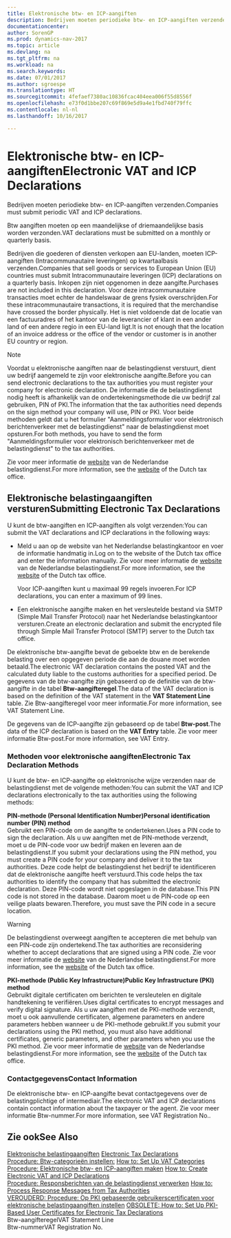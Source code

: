```yaml
---
title: Elektronische btw- en ICP-aangiften
description: Bedrijven moeten periodieke btw- en ICP-aangiften verzenden.
documentationcenter: 
author: SorenGP
ms.prod: dynamics-nav-2017
ms.topic: article
ms.devlang: na
ms.tgt_pltfrm: na
ms.workload: na
ms.search.keywords: 
ms.date: 07/01/2017
ms.author: sgroespe
ms.translationtype: HT
ms.sourcegitcommit: 4fefaef7380ac10836fcac404eea006f55d8556f
ms.openlocfilehash: e73f0d1bbe207c69f869e5d9a4e1fbd740f79ffc
ms.contentlocale: nl-nl
ms.lasthandoff: 10/16/2017

---
```

# <a name="electronic-vat-and-icp-declarations"></a><span data-ttu-id="61bda-103">Elektronische btw- en ICP-aangiften</span><span class="sxs-lookup"><span data-stu-id="61bda-103">Electronic VAT and ICP Declarations</span></span>
<span data-ttu-id="61bda-104">Bedrijven moeten periodieke btw- en ICP-aangiften verzenden.</span><span class="sxs-lookup"><span data-stu-id="61bda-104">Companies must submit periodic VAT and ICP declarations.</span></span>  
  
 <span data-ttu-id="61bda-105">Btw aangiften moeten op een maandelijkse of driemaandelijkse basis worden verzonden.</span><span class="sxs-lookup"><span data-stu-id="61bda-105">VAT declarations must be submitted on a monthly or quarterly basis.</span></span>  
  
 <span data-ttu-id="61bda-106">Bedrijven die goederen of diensten verkopen aan EU-landen, moeten ICP-aangiften (Intracommunautaire leveringen) op kwartaalbasis verzenden.</span><span class="sxs-lookup"><span data-stu-id="61bda-106">Companies that sell goods or services to European Union (EU) countries must submit Intracommunautaire leveringen (ICP) declarations on a quarterly basis.</span></span> <span data-ttu-id="61bda-107">Inkopen zijn niet opgenomen in deze aangifte.</span><span class="sxs-lookup"><span data-stu-id="61bda-107">Purchases are not included in this declaration.</span></span> <span data-ttu-id="61bda-108">Voor deze intracommunautaire transacties moet echter de handelswaar de grens fysiek overschrijden.</span><span class="sxs-lookup"><span data-stu-id="61bda-108">For these intracommunautaire transactions, it is required that the merchandise have crossed the border physically.</span></span> <span data-ttu-id="61bda-109">Het is niet voldoende dat de locatie van een factuuradres of het kantoor van de leverancier of klant in een ander land of een andere regio in een EU-land ligt.</span><span class="sxs-lookup"><span data-stu-id="61bda-109">It is not enough that the location of an invoice address or the office of the vendor or customer is in another EU country or region.</span></span>  
  
> [!NOTE]  
>  <span data-ttu-id="61bda-110">Voordat u elektronische aangiften naar de belastingdienst verstuurt, dient uw bedrijf aangemeld te zijn voor elektronische aangifte.</span><span class="sxs-lookup"><span data-stu-id="61bda-110">Before you can send electronic declarations to the tax authorities you must register your company for electronic declaration.</span></span> <span data-ttu-id="61bda-111">De informatie die de belastingdienst nodig heeft is afhankelijk van de ondertekeningsmethode die uw bedrijf zal gebruiken, PIN of PKI.</span><span class="sxs-lookup"><span data-stu-id="61bda-111">The information that the tax authorities need depends on the sign method your company will use, PIN or PKI.</span></span> <span data-ttu-id="61bda-112">Voor beide methoden geldt dat u het formulier "Aanmeldingsformulier voor elektronisch berichtenverkeer met de belastingdienst" naar de belastingdienst moet opsturen.</span><span class="sxs-lookup"><span data-stu-id="61bda-112">For both methods, you have to send the form "Aanmeldingsformulier voor elektronisch berichtenverkeer met de belastingdienst" to the tax authorities.</span></span>  
>   
>  <span data-ttu-id="61bda-113">Zie voor meer informatie de [website](http://go.microsoft.com/fwlink/?LinkID=223151) van de Nederlandse belastingdienst.</span><span class="sxs-lookup"><span data-stu-id="61bda-113">For more information, see the [website](http://go.microsoft.com/fwlink/?LinkID=223151) of the Dutch tax office.</span></span>  
  
## <a name="submitting-electronic-tax-declarations"></a><span data-ttu-id="61bda-114">Elektronische belastingaangiften versturen</span><span class="sxs-lookup"><span data-stu-id="61bda-114">Submitting Electronic Tax Declarations</span></span>  
 <span data-ttu-id="61bda-115">U kunt de btw-aangiften en ICP-aangiften als volgt verzenden:</span><span class="sxs-lookup"><span data-stu-id="61bda-115">You can submit the VAT declarations and ICP declarations in the following ways:</span></span>  
  
-   <span data-ttu-id="61bda-116">Meld u aan op de website van het Nederlandse belastingkantoor en voer de informatie handmatig in.</span><span class="sxs-lookup"><span data-stu-id="61bda-116">Log on to the website of the Dutch tax office and enter the information manually.</span></span> <span data-ttu-id="61bda-117">Zie voor meer informatie de [website](http://go.microsoft.com/fwlink/?LinkID=223151) van de Nederlandse belastingdienst.</span><span class="sxs-lookup"><span data-stu-id="61bda-117">For more information, see the [website](http://go.microsoft.com/fwlink/?LinkID=223151) of the Dutch tax office.</span></span>  
  
     <span data-ttu-id="61bda-118">Voor ICP-aangiften kunt u maximaal 99 regels invoeren.</span><span class="sxs-lookup"><span data-stu-id="61bda-118">For ICP declarations, you can enter a maximum of 99 lines.</span></span>  
  
-   <span data-ttu-id="61bda-119">Een elektronische aangifte maken en het versleutelde bestand via SMTP (Simple Mail Transfer Protocol) naar het Nederlandse belastingkantoor versturen.</span><span class="sxs-lookup"><span data-stu-id="61bda-119">Create an electronic declaration and submit the encrypted file through Simple Mail Transfer Protocol (SMTP) server to the Dutch tax office.</span></span>  
  
 <span data-ttu-id="61bda-120">De elektronische btw-aangifte bevat de geboekte btw en de berekende belasting over een opgegeven periode die aan de douane moet worden betaald.</span><span class="sxs-lookup"><span data-stu-id="61bda-120">The electronic VAT declaration contains the posted VAT and the calculated duty liable to the customs authorities for a specified period.</span></span> <span data-ttu-id="61bda-121">De gegevens van de btw-aangifte zijn gebaseerd op de definitie van de btw-aangifte in de tabel **Btw-aangifteregel**.</span><span class="sxs-lookup"><span data-stu-id="61bda-121">The data of the VAT declaration is based on the definition of the VAT statement in the **VAT Statement Line** table.</span></span> <span data-ttu-id="61bda-122">Zie Btw-aangifteregel voor meer informatie.</span><span class="sxs-lookup"><span data-stu-id="61bda-122">For more information, see VAT Statement Line.</span></span>  
  
 <span data-ttu-id="61bda-123">De gegevens van de ICP-aangifte zijn gebaseerd op de tabel **Btw-post**.</span><span class="sxs-lookup"><span data-stu-id="61bda-123">The data of the ICP declaration is based on the **VAT Entry** table.</span></span> <span data-ttu-id="61bda-124">Zie voor meer informatie Btw-post.</span><span class="sxs-lookup"><span data-stu-id="61bda-124">For more information, see VAT Entry.</span></span>  
  
### <a name="electronic-tax-declaration-methods"></a><span data-ttu-id="61bda-125">Methoden voor elektronische aangiften</span><span class="sxs-lookup"><span data-stu-id="61bda-125">Electronic Tax Declaration Methods</span></span>  
 <span data-ttu-id="61bda-126">U kunt de btw- en ICP-aangifte op elektronische wijze verzenden naar de belastingdienst met de volgende methoden:</span><span class="sxs-lookup"><span data-stu-id="61bda-126">You can submit the VAT and ICP declarations electronically to the tax authorities using the following methods:</span></span>  
  
 <span data-ttu-id="61bda-127">**PIN-methode (Personal Identification Number)**</span><span class="sxs-lookup"><span data-stu-id="61bda-127">**Personal identification number (PIN) method**</span></span>  
 <span data-ttu-id="61bda-128">Gebruikt een PIN-code om de aangifte te ondertekenen.</span><span class="sxs-lookup"><span data-stu-id="61bda-128">Uses a PIN code to sign the declaration.</span></span> <span data-ttu-id="61bda-129">Als u uw aangiften met de PIN-methode verzendt, moet u de PIN-code voor uw bedrijf maken en leveren aan de belastingdienst.</span><span class="sxs-lookup"><span data-stu-id="61bda-129">If you submit your declarations using the PIN method, you must create a PIN code for your company and deliver it to the tax authorities.</span></span> <span data-ttu-id="61bda-130">Deze code helpt de belastingdienst het bedrijf te identificeren dat de elektronische aangifte heeft verstuurd.</span><span class="sxs-lookup"><span data-stu-id="61bda-130">This code helps the tax authorities to identify the company that has submitted the electronic declaration.</span></span> <span data-ttu-id="61bda-131">Deze PIN-code wordt niet opgeslagen in de database.</span><span class="sxs-lookup"><span data-stu-id="61bda-131">This PIN code is not stored in the database.</span></span> <span data-ttu-id="61bda-132">Daarom moet u de PIN-code op een veilige plaats bewaren.</span><span class="sxs-lookup"><span data-stu-id="61bda-132">Therefore, you must save the PIN code in a secure location.</span></span>  
  
> [!WARNING]  
>  <span data-ttu-id="61bda-133">De belastingdienst overweegt aangiften te accepteren die met behulp van een PIN-code zijn ondertekend.</span><span class="sxs-lookup"><span data-stu-id="61bda-133">The tax authorities are reconsidering whether to accept declarations that are signed using a PIN code.</span></span> <span data-ttu-id="61bda-134">Zie voor meer informatie de [website](http://go.microsoft.com/fwlink/?LinkID=223151) van de Nederlandse belastingdienst.</span><span class="sxs-lookup"><span data-stu-id="61bda-134">For more information, see the [website](http://go.microsoft.com/fwlink/?LinkID=223151) of the Dutch tax office.</span></span>  
  
 <span data-ttu-id="61bda-135">**PKI-methode (Public Key Infrastructure)**</span><span class="sxs-lookup"><span data-stu-id="61bda-135">**Public Key Infrastructure (PKI) method**</span></span>  
 <span data-ttu-id="61bda-136">Gebruikt digitale certificaten om berichten te versleutelen en digitale handtekening te verifiëren.</span><span class="sxs-lookup"><span data-stu-id="61bda-136">Uses digital certificates to encrypt messages and verify digital signature.</span></span> <span data-ttu-id="61bda-137">Als u uw aangiften met de PKI-methode verzendt, moet u ook aanvullende certificaten, algemene parameters en andere parameters hebben wanneer u de PKI-methode gebruikt.</span><span class="sxs-lookup"><span data-stu-id="61bda-137">If you submit your declarations using the PKI method, you must also have additional certificates, generic parameters, and other parameters when you use the PKI method.</span></span> <span data-ttu-id="61bda-138">Zie voor meer informatie de [website](http://go.microsoft.com/fwlink/?LinkID=223151) van de Nederlandse belastingdienst.</span><span class="sxs-lookup"><span data-stu-id="61bda-138">For more information, see the [website](http://go.microsoft.com/fwlink/?LinkID=223151) of the Dutch tax office.</span></span>  
  
### <a name="contact-information"></a><span data-ttu-id="61bda-139">Contactgegevens</span><span class="sxs-lookup"><span data-stu-id="61bda-139">Contact Information</span></span>  
 <span data-ttu-id="61bda-140">De elektronische btw- en ICP-aangifte bevat contactgegevens over de belastingplichtige of intermediair.</span><span class="sxs-lookup"><span data-stu-id="61bda-140">The electronic VAT and ICP declarations contain contact information about the taxpayer or the agent.</span></span> <span data-ttu-id="61bda-141">Zie voor meer informatie Btw-nummer.</span><span class="sxs-lookup"><span data-stu-id="61bda-141">For more information, see VAT Registration No..</span></span>  
  
## <a name="see-also"></a><span data-ttu-id="61bda-142">Zie ook</span><span class="sxs-lookup"><span data-stu-id="61bda-142">See Also</span></span>  
 <span data-ttu-id="61bda-143">[Elektronische belastingaangiften](electronic-tax-declarations.md) </span><span class="sxs-lookup"><span data-stu-id="61bda-143">[Electronic Tax Declarations](electronic-tax-declarations.md) </span></span>  
 <span data-ttu-id="61bda-144">[Procedure: Btw-categorieën instellen:](how-to-set-up-vat-categories.md) </span><span class="sxs-lookup"><span data-stu-id="61bda-144">[How to: Set Up VAT Categories](how-to-set-up-vat-categories.md) </span></span>  
 <span data-ttu-id="61bda-145">[Procedure: Elektronische btw- en ICP-aangiften maken](how-to-create-electronic-vat-and-icp-declarations.md) </span><span class="sxs-lookup"><span data-stu-id="61bda-145">[How to: Create Electronic VAT and ICP Declarations](how-to-create-electronic-vat-and-icp-declarations.md) </span></span>  
 <span data-ttu-id="61bda-146">[Procedure: Responsberichten van de belastingdienst verwerken](how-to-process-response-messages-from-tax-authorities.md) </span><span class="sxs-lookup"><span data-stu-id="61bda-146">[How to: Process Response Messages from Tax Authorities](how-to-process-response-messages-from-tax-authorities.md) </span></span>  
 <span data-ttu-id="61bda-147">[VEROUDERD: Procedure: Op PKI gebaseerde gebruikerscertificaten voor elektronische belastingaangiften instellen](OBSOLETE:%20How%20to:%20Set%20Up%20PKI-Based%20User%20Certificates%20for%20Electronic%20Tax%20Declarations.md) </span><span class="sxs-lookup"><span data-stu-id="61bda-147">[OBSOLETE: How to: Set Up PKI-Based User Certificates for Electronic Tax Declarations](OBSOLETE:%20How%20to:%20Set%20Up%20PKI-Based%20User%20Certificates%20for%20Electronic%20Tax%20Declarations.md) </span></span>  
 <span data-ttu-id="61bda-148">Btw-aangifteregel</span><span class="sxs-lookup"><span data-stu-id="61bda-148">VAT Statement Line</span></span>   
 <span data-ttu-id="61bda-149">Btw-nummer</span><span class="sxs-lookup"><span data-stu-id="61bda-149">VAT Registration No.</span></span>
